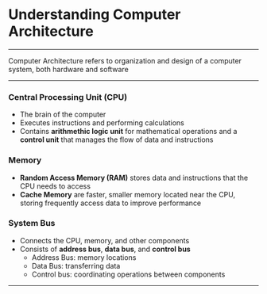 # Understanding Computer Architecture
---
Computer Architecture refers to organization and design of a computer system, both hardware and software

---
### Central Processing Unit (CPU)

* The brain of the computer
* Executes instructions and performing calculations
* Contains **arithmethic logic unit** for mathematical operations and a **control unit** that manages the flow of data and instructions

### Memory

* **Random Access Memory (RAM)** stores data and instructions that the CPU needs to access
* **Cache Memory** are faster, smaller memory located near the CPU, storing frequently access data to improve performance

### System Bus

* Connects the CPU, memory, and other components
* Consists of **address bus**, **data bus**, and **control bus**
    * Address Bus: memory locations
    * Data Bus: transferring data
    * Control bus: coordinating operations between components

---